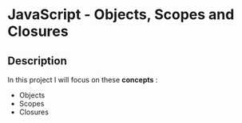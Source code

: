 # JavaScript - Objects, Scopes and Closures
## Description
In this project I will focus on these **concepts** :
* Objects
* Scopes
* Closures
